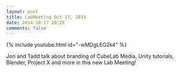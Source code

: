 ```yaml
---
layout: post
title: LabMeeting Oct 17, 2014
date: 2014-10-17 20:25
comments: false
---
```


{% include youtube.html id="-wMDgLEG2k4" %}

Jon and Tadd talk about branding of CubeLab Media, Unity tutorials, Blender, Project X and more in this new Lab Meeting!
